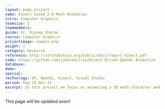 ```yaml
---
layout: page_project
name: Kinect based 2-D Mesh Animation
intro: Computer Graphics
teamsize: 1
teammembers: 
guide: Dr. Ojaswa Sharma
course: Computer Graphics
projectimage: sample.png
weight: 7
category: Research
reference: http://sarthakahuja.org/public/docs/report_kinect.pdf
code: https://github.com/jokereactive/Kinect-Driven-OpenGL-Animation
database: 
demo:
special:
technology: QT, OpenGL, Kinect, Visual Studio
period: Aug'15-Dec'15
excerpt: In this project we focus on animating a 2D mesh character and driving its actions through kinect. It has been a little more than five years since the first kinect was launched and even today it continues to draw a lot of attention and applications in various fields. In this approach we use Visual Studio to interact with our kinect device and fetch the skeleton data captured in the form of coordinates. We then create our 2D mesh in QT and use these coordinates to mimic the skeleton. The project follows a bone based skeleton model to construct our 2D mesh character. This projects finds applications in the animation industry for simplifying a lot of processes involved in animating 2D characters. The project can seamlessly by ported to work for 3D characters as well.
---
```

This page will be updated soon!